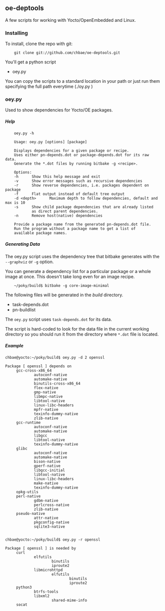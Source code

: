 ## oe-deptools

A few scripts for working with Yocto/OpenEmbedded and Linux.

###  Installing

To install, clone the repo with git:

        git clone git://github.com/chbae/oe-deptools.git

You'll get a python script

* oey.py

You can copy the scripts to a standard location in your path or just
run them specifying the full path everytime (./oy.py <args>)

###  oey.py

Used to show dependencies for Yocto/OE packages.
 
#####  Help

        oey.py -h

        Usage: oey.py [options] [package]

        Displays dependencies for a given package or recipe.
        Uses either pn-depends.dot or package-depends.dot for its raw data.
        Generate the *.dot files by running bitbake -g <recipe>.

        Options:
        -h      Show this help message and exit
        -v      Show error messages such as recursive dependencies
        -r      Show reverse dependencies, i.e. packages dependent on package
        -f      Flat output instead of default tree output
        -d <depth>      Maximum depth to follow dependencies, default and max is 10
        -s      Show child package dependencies that are already listed
                as direct parent dependencies.
        -n      Remove host(native) dependencies

        Provide a package name from the generated pn-depends.dot file.
        Run the program without a package name to get a list of
        available package names.



#####  Generating Data

The oey.py script uses the dependency tree that bitbake generates with
the `--graphviz` or `-g` option. 

You can generate a dependency list for a particular package or a whole image
at once. This doesn't take long even for an image recipe.

        ~/poky/build$ bitbake -g core-image-minimal


The following files will be generated in the *build* directory.

* task-depends.dot
* pn-buildlist

The `oey.py` script uses `task-depends.dot`
for its data.

The script is hard-coded to look for the data file in the current
working directory so you should run it from the directory where
`*.dot` file is located.


#####  Example

    chbae@yocto:~/poky/build$ oey.py -d 2 openssl

    Package [ openssl ] depends on
         gcc-cross-x86_64
                 autoconf-native
                 automake-native
                 binutils-cross-x86_64
                 flex-native
                 gmp-native
                 libmpc-native
                 libtool-native
                 linux-libc-headers
                 mpfr-native
                 texinfo-dummy-native
                 zlib-native
         gcc-runtime
                 autoconf-native
                 automake-native
                 libgcc
                 libtool-native
                 texinfo-dummy-native
         glibc
                 autoconf-native
                 automake-native
                 bison-native
                 gperf-native
                 libgcc-initial
                 libtool-native
                 linux-libc-headers
                 make-native
                 texinfo-dummy-native
         opkg-utils
         perl-native
                 gdbm-native
                 perlcross-native
                 zlib-native
         pseudo-native
                 attr-native
                 pkgconfig-native
                 sqlite3-native


    chbae@yocto:~/poky/build$ oey.py -r openssl

    Package [ openssl ] is needed by
         curl
                 elfutils
                         binutils
                         iproute2
                 libmicrohttpd
                         elfutils
                                 binutils
                                 iproute2
         python3
                 btrfs-tools
                 libxml2
                         shared-mime-info
         socat
